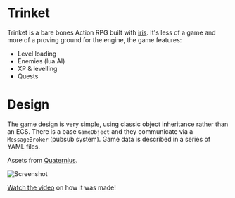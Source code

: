 # Trinket
Trinket is a bare bones Action RPG built with [iris](https://github.com/irisengine/iris). It's less of a game and more of a proving ground for the engine, the game features:
* Level loading
* Enemies (lua AI)
* XP & levelling
* Quests

# Design
The game design is very simple, using classic object inheritance rather than an ECS. There is a base `GameObject` and they communicate via a `MessageBroker` (pubsub system). Game data is described in a series of YAML files.

Assets from [Quaternius](https://quaternius.com/).

![Screenshot](media/screen.png)

[Watch the video](https://www.youtube.com/watch?v=iBDA1-bGjAY) on how it was made!
